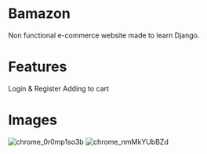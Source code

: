 # Bamazon
 Non functional e-commerce website made to learn Django.

# Features
 Login & Register
 Adding to cart
 
# Images

![chrome_0r0mp1so3b](https://user-images.githubusercontent.com/28509172/140927702-c9619664-71cb-4c2a-9406-b8685a44a1db.png)
![chrome_nmMkYUbBZd](https://user-images.githubusercontent.com/28509172/140927724-18502236-2d7c-4593-a641-e3e56391bf20.png)
